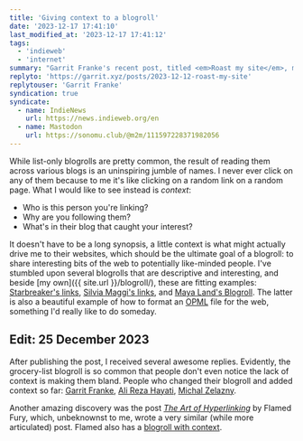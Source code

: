 ```yaml
---
title: 'Giving context to a blogroll'
date: '2023-12-17 17:41:10'
last_modified_at: '2023-12-17 17:41:12'
tags:
  - 'indieweb'
  - 'internet'
summary: "Garrit Franke's recent post, titled <em>Roast my site</em>, motivated me to write about something that has always bugged me with personal sites: the grocery-style blogroll."
replyto: 'https://garrit.xyz/posts/2023-12-12-roast-my-site'
replytouser: 'Garrit Franke'
syndication: true
syndicate:
  - name: IndieNews
    url: https://news.indieweb.org/en
  - name: Mastodon
    url: https://sonomu.club/@m2m/111597228371982056
---
```

While list-only blogrolls are pretty common, the result of reading them across various blogs is an uninspiring jumble of names. I never ever click on any of them because to me it's like clicking on a random link on a random page. What I would like to see instead is *context*:

- Who is this person you're linking?
- Why are you following them?
- What's in their blog that caught your interest?

It doesn't have to be a long synopsis, a little context is what might actually drive me to their websites, which should be the ultimate goal of a blogroll: to share interesting bits of the web to potentially like-minded people. I've stumbled upon several blogrolls that are descriptive and interesting, and beside [my own]({{ site.url }}/blogroll/), these are fitting examples: [Starbreaker's links](https://starbreaker.org/bookmarks/index.html), [Silvia Maggi's links](https://silviamaggidesign.com/links/), and [Maya Land's Blogroll](https://maya.land/blogroll.opml). The latter is also a beautiful example of how to format an [OPML](https://en.wikipedia.org/wiki/OPML) file for the web, something I'd really like to do someday.

## Edit: 25 December 2023

After publishing the post, I received several awesome replies. Evidently, the grocery-list blogroll is so common that people don't even notice the lack of context is making them bland. People who changed their blogroll and added context so far: [Garrit Franke](https://garrit.xyz/blogroll), [Ali Reza Hayati](https://web.archive.org/web/20231223023152/https://alirezahayati.com/blogroll/), [Michal Zelazny](https://www.michalzelazny.com/links/).

Another amazing discovery was the post [_The Art of Hyperlinking_](https://flamedfury.com/posts/the-art-of-hyperlinking/) by Flamed Fury, which, unbeknownst to me, wrote a very similar (while more articulated) post. Flamed also has a [blogroll with context](https://flamedfury.com/links/).